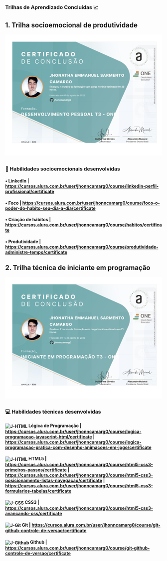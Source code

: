 ### Trilhas de Aprendizado Concluídas 📈

## 1. Trilha socioemocional de produtividade

![NPM](https://github.com/jhonncamarg0/oracle-next-education/blob/main/Certificados/000.jpg)

##

### 👥 Habilidades socioemocionais desenvolvidas

#### • LinkedIn | https://cursos.alura.com.br/user/jhonncamarg0/course/linkedin-perfil-profissional/certificate
#### • Foco | https://cursos.alura.com.br/user/jhonncamarg0/course/foco-o-poder-do-habito-seu-dia-a-dia/certificate
#### • Criação de hábitos | https://cursos.alura.com.br/user/jhonncamarg0/course/habitos/certificate
#### • Produtividade | https://cursos.alura.com.br/user/jhonncamarg0/course/produtividade-administre-tempo/certificate

## 2. Trilha técnica de iniciante em programação

![NPM](https://github.com/jhonncamarg0/oracle-next-education/blob/main/Certificados/001.jpg)

##

### 💻 Habilidades técnicas desenvolvidas

#### <img align="center" alt="J-HTML" height="30" width="40" src="https://cdn.jsdelivr.net/gh/devicons/devicon/icons/javascript/javascript-original.svg"> Lógica de Programação | https://cursos.alura.com.br/user/jhonncamarg0/course/logica-programacao-javascript-html/certificate | https://cursos.alura.com.br/user/jhonncamarg0/course/logica-programacao-pratica-com-desenho-animacoes-em-jogo/certificate
#### <img align="center" alt="J-HTML" height="30" width="40" src="https://cdn.jsdelivr.net/gh/devicons/devicon/icons/html5/html5-original.svg"> HTML5 | https://cursos.alura.com.br/user/jhonncamarg0/course/html5-css3-primeiros-passos/certificate | https://cursos.alura.com.br/user/jhonncamarg0/course/html5-css3-posicionamento-listas-navegacao/certificate | https://cursos.alura.com.br/user/jhonncamarg0/course/html5-css3-formularios-tabelas/certificate
#### <img align="center" alt="J-CSS" height="30" width="40" src="https://cdn.jsdelivr.net/gh/devicons/devicon/icons/css3/css3-original.svg"> CSS3 | https://cursos.alura.com.br/user/jhonncamarg0/course/html5-css3-avancando-css/certificate
#### <img align="center" alt="J-Git" height="30" width="40" src="https://cdn.jsdelivr.net/gh/devicons/devicon/icons/git/git-original.svg"> Git | https://cursos.alura.com.br/user/jhonncamarg0/course/git-github-controle-de-versao/certificate
#### <img align="center" alt="J-Github" height="30" width="40" src="https://cdn.jsdelivr.net/gh/devicons/devicon/icons/github/github-original.svg"> Github | https://cursos.alura.com.br/user/jhonncamarg0/course/git-github-controle-de-versao/certificate
